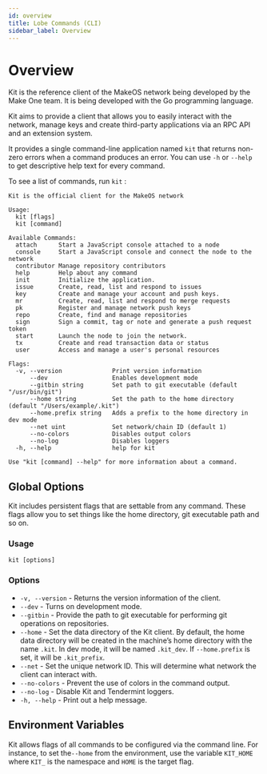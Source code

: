 ```yaml
---
id: overview
title: Lobe Commands (CLI)
sidebar_label: Overview
---
```


# Overview

Kit is the reference client of the MakeOS network being developed by the Make One team. It is being developed with the Go programming language. 

Kit aims to provide a client that allows you to easily interact with the network, manage keys and create third-party applications via an RPC API and an extension system.

It provides a single command-line application named `kit` that returns non-zero errors when a command produces an error. You can use `-h` or `--help` to get descriptive help text for every command.

To see a list of commands, run `kit` :

```text
Kit is the official client for the MakeOS network

Usage:
  kit [flags]
  kit [command]

Available Commands:
  attach      Start a JavaScript console attached to a node
  console     Start a JavaScript console and connect the node to the network
  contributor Manage repository contributors
  help        Help about any command
  init        Initialize the application.
  issue       Create, read, list and respond to issues
  key         Create and manage your account and push keys.
  mr          Create, read, list and respond to merge requests
  pk          Register and manage network push keys
  repo        Create, find and manage repositories
  sign        Sign a commit, tag or note and generate a push request token
  start       Launch the node to join the network.
  tx          Create and read transaction data or status
  user        Access and manage a user's personal resources

Flags:
  -v, --version              Print version information
      --dev                  Enables development mode
      --gitbin string        Set path to git executable (default "/usr/bin/git")
      --home string          Set the path to the home directory (default "/Users/example/.kit")
      --home.prefix string   Adds a prefix to the home directory in dev mode
      --net uint             Set network/chain ID (default 1)
      --no-colors            Disables output colors
      --no-log               Disables loggers
  -h, --help                 help for kit

Use "kit [command] --help" for more information about a command.
```

## Global Options

Kit includes persistent flags that are settable from any command. These flags allow you to set things like the home directory, git executable path and so on.

### Usage

`kit [options]`

### Options

* `-v, --version` - Returns the version information of the client.
* `--dev` - Turns on development mode.
* `--gitbin` - Provide the path to git executable for performing git operations on repositories.
* `--home` - Set the data directory of the Kit client. By default, the home data directory will be created in the machine’s home directory with the name `.kit`. In dev mode, it will be named `.kit_dev`. If `--home.prefix` is set, it will be `.kit_prefix`. 
* `--net` - Set the unique network ID. This will determine what network the client can interact with. 
* `--no-colors` - Prevent the use of colors in the command output. 
* `--no-log` - Disable Kit and Tendermint loggers. 
* `-h, --help` - Print out a help message. 

## Environment Variables

Kit allows flags of all commands to be configured via the command line. For instance, to set the`--home` from the environment, use the variable `KIT_HOME` where `KIT_` is the namespace and `HOME` is the target flag.


